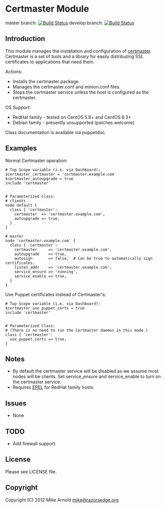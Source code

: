 Certmaster Module
=================

master branch: [![Build Status](https://secure.travis-ci.org/razorsedge/puppet-certmaster.png?branch=master)](http://travis-ci.org/razorsedge/puppet-certmaster)
develop branch: [![Build Status](https://secure.travis-ci.org/razorsedge/puppet-certmaster.png?branch=develop)](http://travis-ci.org/razorsedge/puppet-certmaster)

Introduction
------------

This module manages the installation and configuration of [certmaster](https://fedorahosted.org/certmaster/).
Certmaster is a set of tools and a library for easily distributing SSL certificates to applications that need them.

Actions:

* Installs the certmaster package.
* Manages the certmaster.conf and minion.conf files.
* Stops the certmaster service unless the host is configured as the certmaster.

OS Support:

* RedHat family - tested on CentOS 5.8+ and CentOS 6.3+
* Debian family - presently unsupported (patches welcome)

Class documentation is available via puppetdoc.

Examples
--------

Normal Certmaster operation:

    # Top Scope variable (i.e. via Dashboard):
    $certmaster_certmaster = 'certmaster.example.com'
    $certmaster_autoupgrade = true
    include 'certmaster'


    # Parameterized Class:
    # clients
    node default {
      class { 'certmaster':
        certmaster  => 'certmaster.example.com',
        autoupgrade => true,
      }
    }

    # master
    node 'certmaster.example.com' {
      class { 'certmaster':
        certmaster     => 'certmaster.example.com',
        autoupgrade    => true,
        autosign       => false,  # Can be true to automatically sign certificates.
        listen_addr    => 'certmaster.example.com',
        service_ensure => 'running',
        service_enable => true,
      }
    }

Use Puppet certificates instead of Certmaster's:

    # Top Scope variable (i.e. via Dashboard):
    $certmaster_use_puppet_certs = true
    include 'certmaster'


    # Parameterized Class:
    # (There is no need to run the Certmaster daemon in this mode.)
    class { 'certmaster':
      use_puppet_certs => true,
    }


Notes
-----

* By default the certmaster service will be disabled as we assume most nodes will be clients.  Set service_ensure and service_enable to turn on the certmaster service.
* Requires [EPEL](http://fedoraproject.org/wiki/EPEL) for RedHat family hosts.

Issues
------

* None

TODO
----

* Add firewall support.

License
-------

Please see LICENSE file.

Copyright
---------

Copyright (C) 2012 Mike Arnold <mike@razorsedge.org>

